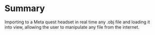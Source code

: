 # Summary

Importing to a Meta quest headset in real time any .obj file and loading it into view, allowing the user to manipulate any file from the internet.
